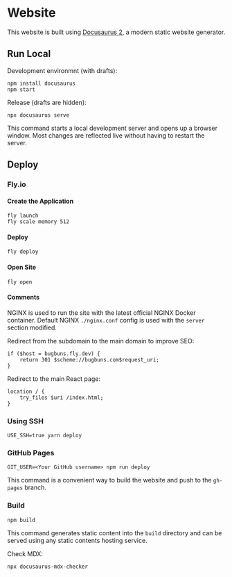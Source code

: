 # Website

This website is built using [Docusaurus 2](https://docusaurus.io/), a modern static website generator.

## Run Local

Development environmnt (with drafts):

```shell
npm install docusaurus
npm start
```

Release (drafts are hidden):

```shell
npx docusaurus serve
```

This command starts a local development server and opens up a browser window. Most changes are reflected live without having to restart the server.

## Deploy

### Fly.io

#### Create the Application

```shell
fly launch
fly scale memory 512
```

#### Deploy

```shell
fly deploy
```

#### Open Site

```shell
fly open
```

#### Comments

NGINX is used to run the site with the latest official NGINX Docker container. Default NGINX `./nginx.conf` config is used with the `server` section modified.

Redirect from the subdomain to the main domain to improve SEO:

```
if ($host = bugbuns.fly.dev) {
    return 301 $scheme://bugbuns.com$request_uri;
}
```

Redirect to the main React page:

```
location / {
    try_files $uri /index.html;
}
```

### Using SSH

```
USE_SSH=true yarn deploy
```

### GitHub Pages

```shell
GIT_USER=<Your GitHub username> npm run deploy
```

This command is a convenient way to build the website and push to the `gh-pages` branch.

### Build

```shell
npm build
```

This command generates static content into the `build` directory and can be served using any static contents hosting service.

Check MDX:

```shell
npx docusaurus-mdx-checker
```
